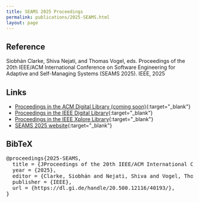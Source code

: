 ```yaml
---
title: SEAMS 2025 Proceedings
permalink: publications/2025-SEAMS.html
layout: page
---
```


## Reference
Siobhán Clarke, Shiva Nejati, and Thomas Vogel, eds. Proceedings of the 20th IEEE/ACM International Conference on Software Engineering for Adaptive and Self-Managing Systems (SEAMS 2025). IEEE, 2025

## Links
* [Proceedings in the ACM Digital Library (coming soon)](){:target="_blank"}
* [Proceedings in the IEEE Digital Library](https://www.computer.org/csdl/proceedings/seams/2025/27vTmpnnlcI){:target="_blank"}
* [Proceedings in the IEEE Xplore Library](https://ieeexplore.ieee.org/servlet/opac?punumber=11025806){:target="_blank"}
* [SEAMS 2025 website](https://conf.researchr.org/home/seams-2025){:target="_blank"}


## BibTeX

<div class="bibtex">
<pre>@proceedings{2025-SEAMS,
  title = {JProceedings of the 20th IEEE/ACM International Conference on Software Engineering for Adaptive and Self-Managing Systems (SEAMS 2025)},
  year = {2025},
  editor = {Clarke, Siobhán and Nejati, Shiva and Vogel, Thomas},
  publisher = {IEEE},
  url = {https://dl.gi.de/handle/20.500.12116/40193/},
}</pre>
</div>
